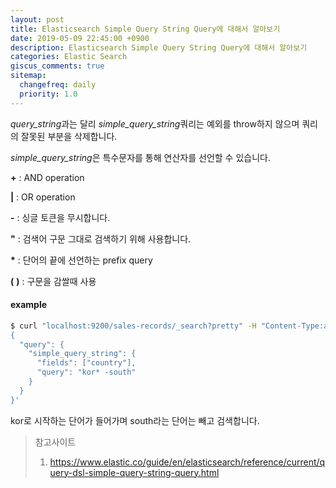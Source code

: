 ```yaml
---
layout: post
title: Elasticsearch Simple Query String Query에 대해서 알아보기
date: 2019-05-09 22:45:00 +0900
description: Elasticsearch Simple Query String Query에 대해서 알아보기
categories: Elastic Search
giscus_comments: true
sitemap:
  changefreq: daily
  priority: 1.0
---
```


*query_string*과는 달리 *simple_query_string*쿼리는 예외를 throw하지 않으며 쿼리의 잘못된 부분을 삭제합니다.

*simple_query_string*은 특수문자를 통해 연산자를 선언할 수 있습니다.

**+** : AND operation

**\|** : OR operation

**-** : 싱글 토큰을 무시합니다.

**"** : 검색어 구문 그대로 검색하기 위해 사용합니다.

**\*** : 단어의 끝에 선언하는 prefix query

**(** **)** : 구문을 감쌀때 사용

#### example

```bash
$ curl "localhost:9200/sales-records/_search?pretty" -H "Content-Type:application/json" -d '
{
  "query": {
    "simple_query_string": {
      "fields": ["country"],
      "query": "kor* -south"
    }
  }
}'
```

kor로 시작하는 단어가 들어가며 south라는 단어는 빼고 검색합니다.

> 참고사이트
>
> 1. https://www.elastic.co/guide/en/elasticsearch/reference/current/query-dsl-simple-query-string-query.html
